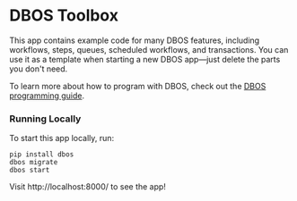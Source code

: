 # DBOS Toolbox

This app contains example code for many DBOS features, including workflows, steps, queues, scheduled workflows, and transactions.
You can use it as a template when starting a new DBOS app&mdash;just delete the parts you don't need.

To learn more about how to program with DBOS, check out the [DBOS programming guide](https://docs.dbos.dev/python/programming-guide).

### Running Locally

To start this app locally, run:

```shell
pip install dbos
dbos migrate
dbos start
```

Visit http://localhost:8000/ to see the app!